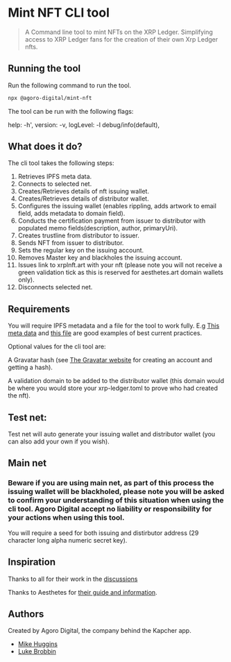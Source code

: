 # Mint NFT CLI tool

> A Command line tool to mint NFTs on the XRP Ledger. Simplifying access to XRP Ledger fans for the creation of their own Xrp Ledger nfts.

## Running the tool

Run the following command to run the tool.

```bash
npx @agoro-digital/mint-nft
```

The tool can be run with the following flags:

help: -h',
version: -v,
logLevel: -l debug/info(default),

## What does it do?

The cli tool takes the following steps:

1. Retrieves IPFS meta data.
2. Connects to selected net.
3. Creates/Retrieves details of nft issuing wallet.
4. Creates/Retrieves details of distributor wallet.
5. Configures the issuing wallet (enables rippling, adds artwork to email field, adds metadata to domain field).
6. Conducts the certification payment from issuer to distributor with populated memo fields(description, author, primaryUri).
7. Creates trustline from distributor to issuer.
8. Sends NFT from issuer to distributor.
9. Sets the regular key on the issuing account.
10. Removes Master key and blackholes the issuing account.
11. Issues link to xrplnft.art with your nft (please note you will not receive a green validation tick as this is reserved for aesthetes.art domain wallets only).
12. Disconnects selected net.

## Requirements

You will require IPFS metadata and a file for the tool to work fully. E.g [This meta data](https://gateway.pinata.cloud/ipfs/QmScAChEXeLLqaSTjdKLKiymv4SdB1N5qMQ4eQ8ZR2qqHm) and [this file](https://gateway.pinata.cloud/ipfs/QmYUpAqhvKQvdRn9HJhn36sAkCjzhoK7FnAEc3uY4TSRpH) are good examples of best current practices.

Optional values for the cli tool are:

A Gravatar hash (see [The Gravatar website](https://gravatar.com) for creating an account and getting a hash).

A validation domain to be added to the distributor wallet (this domain would be where you would store your xrp-ledger.toml to prove who had created the nft).

## Test net:

Test net will auto generate your issuing wallet and distributor wallet (you can also add your own if you wish).

## Main net

### Beware if you are using main net, as part of this process the issuing wallet will be blackholed, please note you will be asked to confirm your understanding of this situation when using the cli tool. Agoro Digital accept no liability or responsibility for your actions when using this tool.

You will require a seed for both issuing and distirbutor address (29 character long alpha numeric secret key).

## Inspiration

Thanks to all for their work in the [discussions](https://github.com/XRPLF/XRPL-Standards)

Thanks to Aesthetes for [their guide and information](https://github.com/Aesthetes/Aesthetes-NFTs).

## Authors

Created by Agoro Digital, the company behind the Kapcher app.

- [Mike Huggins](https://github.com/Mike-Huggins)
- [Luke Brobbin](https://github.com/lukebrobbs)
